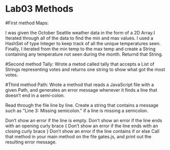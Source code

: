 # Lab03 Methods
#First method Maps:

I was given the October Seattle weather data in the form of a 2D Array.I Iterated through all of the data to find the min and max values. 
I used a HashSet of type Integer to keep track of all the unique temperatures seen. Finally, I
iterated from the min temp to the max temp and create a String containing any temperature not seen during the month. Returnd that String.

#Second method Tally:
Wrote a metod called tally that accepts a List of Strings representing votes and returns one string to show what got the most votes.

#Third method Path:
Wrote a method that reads a JavaScript file with a given Path, and generates an error message whenever it finds a line that doesn’t end in a semi-colon.

Read through the file line by line. Create a string that contains a message such as "Line 3: Missing semicolon." if a line is missing a semicolon.

Don’t show an error if the line is empty.
Don’t show an error if the line ends with an opening curly brace {
Don’t show an error if the line ends with an closing curly brace }
Don’t show an error if the line contains if or else
Call that method in your main method on the file gates.js, and print out the resulting error message.

